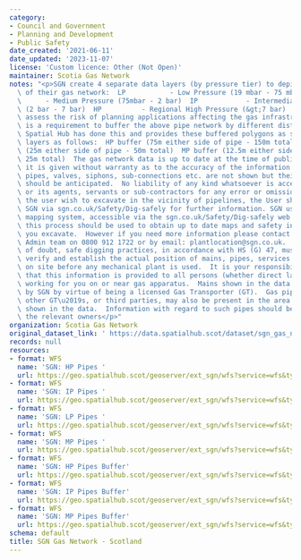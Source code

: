 ```yaml
---
category:
- Council and Government
- Planning and Development
- Public Safety
date_created: '2021-06-11'
date_updated: '2023-11-07'
license: 'Custom licence: Other (Not Open)'
maintainer: Scotia Gas Network
notes: "<p>SGN create 4 separate data layers (by pressure tier) to depict the location\
  \ of their gas network:  LP           - Low Pressure (19 mbar - 75 mbar)  MP   \
  \      - Medium Pressure (75mbar - 2 bar)  IP            - Intermediate Pressure\
  \ (2 bar - 7 bar)  HP          - Regional High Pressure (&gt;7 bar)  In order to\
  \ assess the risk of planning applications affecting the gas infrastructure, there\
  \ is a requirement to buffer the above pipe network by different distances. The\
  \ Spatial Hub has done this and provides these buffered polygons as separate data\
  \ layers as follows:  HP buffer (75m either side of pipe - 150m total)  IP buffer\
  \ (25m either side of pipe - 50m total)  MP buffer (12.5m either side of pipe -\
  \ 25m total)  The gas network data is up to date at the time of publication, but\
  \ it is given without warranty as to the accuracy of the information shown.  Service\
  \ pipes, valves, siphons, sub-connections etc. are not shown but their presence\
  \ should be anticipated.  No liability of any kind whatsoever is accepted by SGN\
  \ or its agents, servants or sub-contractors for any error or omission.    Should\
  \ the user wish to excavate in the vicinity of pipelines, the User should visit\
  \ SGN via sgn.co.uk/Safety/Dig-safely for further information. SGN use an on-line\
  \ mapping system, accessible via the sgn.co.uk/Safety/Dig-safely web pages or linesearchbeforeudig.co.uk,\
  \ this process should be used to obtain up to date maps and safety information before\
  \ you excavate.  However if you need more information please contact our Safety\
  \ Admin team on 0800 912 1722 or by email: plantlocation@sgn.co.uk.  For the avoidance\
  \ of doubt, safe digging practices, in accordance with HS (G) 47, must be used to\
  \ verify and establish the actual position of mains, pipes, services and other apparatus\
  \ on site before any mechanical plant is used.  It is your responsibility to ensure\
  \ that this information is provided to all persons (whether direct labour or contractors)\
  \ working for you on or near gas apparatus.  Mains shown in the data are those owned\
  \ by SGN by virtue of being a licensed Gas Transporter (GT).  Gas pipes owned by\
  \ other GT\u2019s, or third parties, may also be present in the area and are not\
  \ shown in the data.  Information with regard to such pipes should be obtained from\
  \ the relevant owners</p>"
organization: Scotia Gas Network
original_dataset_link: ' https://data.spatialhub.scot/dataset/sgn_gas_network-sgn'
records: null
resources:
- format: WFS
  name: 'SGN: HP Pipes '
  url: https://geo.spatialhub.scot/geoserver/ext_sgn/wfs?service=wfs&typeName=ext_sgn:pub_sgnhp
- format: WFS
  name: 'SGN: IP Pipes '
  url: https://geo.spatialhub.scot/geoserver/ext_sgn/wfs?service=wfs&typeName=ext_sgn:pub_sgnip
- format: WFS
  name: 'SGN: LP Pipes '
  url: https://geo.spatialhub.scot/geoserver/ext_sgn/wfs?service=wfs&typeName=ext_sgn:pub_sgnlp
- format: WFS
  name: 'SGN: MP Pipes '
  url: https://geo.spatialhub.scot/geoserver/ext_sgn/wfs?service=wfs&typeName=ext_sgn:pub_sgnmp
- format: WFS
  name: 'SGN: HP Pipes Buffer'
  url: https://geo.spatialhub.scot/geoserver/ext_sgn/wfs?service=wfs&typeName=ext_sgn:pub_sgnhpbuffer
- format: WFS
  name: 'SGN: IP Pipes Buffer'
  url: https://geo.spatialhub.scot/geoserver/ext_sgn/wfs?service=wfs&typeName=ext_sgn:pub_sgnipbuffer
- format: WFS
  name: 'SGN: MP Pipes Buffer'
  url: https://geo.spatialhub.scot/geoserver/ext_sgn/wfs?service=wfs&typeName=ext_sgn:pub_sgnmpbuffer
schema: default
title: SGN Gas Network - Scotland
---
```

